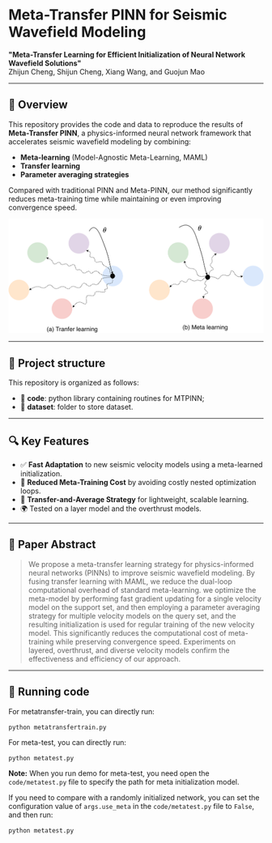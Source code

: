 
# Meta-Transfer PINN for Seismic Wavefield Modeling
**"Meta-Transfer Learning for Efficient Initialization of Neural Network Wavefield Solutions"**  
Zhijun Cheng, Shijun Cheng, Xiang Wang, and Guojun Mao  

---

## 🧠 Overview

This repository provides the code and data to reproduce the results of **Meta-Transfer PINN**, a physics-informed neural network framework that accelerates seismic wavefield modeling by combining:

- **Meta-learning** (Model-Agnostic Meta-Learning, MAML)
- **Transfer learning**
- **Parameter averaging strategies**

Compared with traditional PINN and Meta-PINN, our method significantly reduces meta-training time while maintaining or even improving convergence speed.

![LOGO](https://github.com/chengzhijun-czj/MTPINN/blob/main/meta-transfer-learning.png)

---

## 📁 Project structure
This repository is organized as follows:

* :open_file_folder: **code**: python library containing routines for MTPINN;
* :open_file_folder: **dataset**: folder to store dataset.

---
## 🔍 Key Features

- ✅ **Fast Adaptation** to new seismic velocity models using a meta-learned initialization.
- 🧩 **Reduced Meta-Training Cost** by avoiding costly nested optimization loops.
- 🔁 **Transfer-and-Average Strategy** for lightweight, scalable learning.
- 🌍 Tested on a layer model and the overthrust models.

---

## 📖 Paper Abstract

> We propose a meta-transfer learning strategy for physics-informed neural networks (PINNs) to improve seismic wavefield modeling. By fusing transfer learning with MAML, we reduce the dual-loop computational overhead of standard meta-learning. we optimize the meta-model by performing fast gradient updating for a single velocity model on the support set, and then employing a parameter averaging strategy for multiple velocity models on the query set, and the resulting initialization is used for regular training of the new velocity model. This significantly reduces the computational cost of meta-training while preserving convergence speed. Experiments on layered, overthrust, and diverse velocity models confirm the effectiveness and efficiency of our approach.

---
## 🚀 Running code 

For metatransfer-train, you can directly run:
```
python metatransfertrain.py
```

For meta-test, you can directly run:
```
python metatest.py
```
**Note:** When you run demo for meta-test, you need open the `code/metatest.py` file to specify the path for meta initialization model. 

If you need to compare with a randomly initialized network, you can set the configuration value of `args.use_meta` in the `code/metatest.py` file to `False`,
and then run:
```
python metatest.py
```


